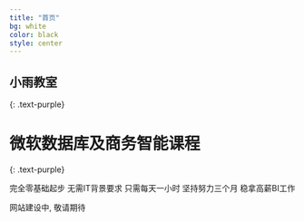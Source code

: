 ```yaml
---
title: "首页"
bg: white
color: black
style: center
---
```


## **小雨教室**
{: .text-purple}

<span class="fa-stack subtlecircle" style="font-size:100px; background:rgba(255,166,0,0.1)">
  <i class="fa fa-circle fa-stack-2x text-white"></i>
  <i class="fa fa-cubes fa-stack-1x text-orange"></i>
</span>

# 微软数据库及商务智能课程
{: .text-purple}


完全零基础起步   无需IT背景要求   只需每天一小时   坚持努力三个月   稳拿高薪BI工作

<span id="forkongithub">
  <a  class="bg-blue">
    网站建设中, 敬请期待
  </a>
</span>
